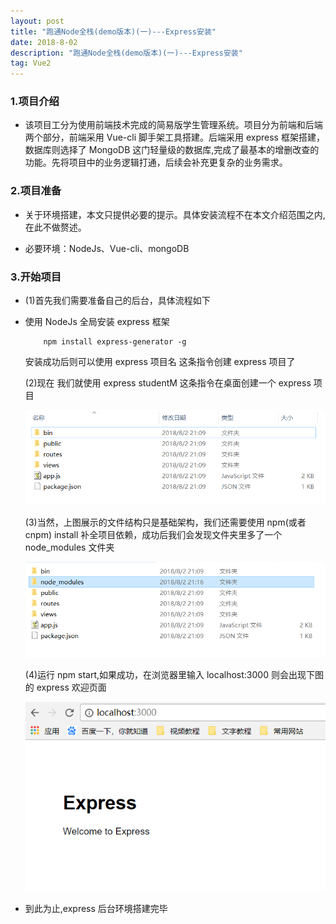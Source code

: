 ```yaml
---
layout: post
title: "跑通Node全栈(demo版本)(一)---Express安装"
date: 2018-8-02
description: "跑通Node全栈(demo版本)(一)---Express安装"
tag: Vue2
---
```


### 1.项目介绍

- 该项目工分为使用前端技术完成的简易版学生管理系统。项目分为前端和后端两个部分，前端采用 Vue-cli 脚手架工具搭建。后端采用 express 框架搭建，数据库则选择了 MongoDB 这门轻量级的数据库,完成了最基本的增删改查的功能。先将项目中的业务逻辑打通，后续会补充更复杂的业务需求。

### 2.项目准备

- 关于环境搭建，本文只提供必要的提示。具体安装流程不在本文介绍范围之内,在此不做赘述。

- 必要环境：NodeJs、Vue-cli、mongoDB

### 3.开始项目

- (1)首先我们需要准备自己的后台，具体流程如下

- 使用 NodeJs 全局安装 express 框架

  ```
      npm install express-generator -g
  ```

  安装成功后则可以使用 express 项目名 这条指令创建 express 项目了

  (2)现在 我们就使用 express studentM 这条指令在桌面创建一个 express 项目

  ![](/images/posts/vue/01.png)

  (3)当然，上图展示的文件结构只是基础架构，我们还需要使用 npm(或者 cnpm) install 补全项目依赖，成功后我们会发现文件夹里多了一个 node_modules 文件夹

  ![](/images/posts/vue/02.png)

  (4)运行 npm start,如果成功，在浏览器里输入 localhost:3000 则会出现下图的 express 欢迎页面

  ![](/images/posts/vue/03.png)

- 到此为止,express 后台环境搭建完毕

